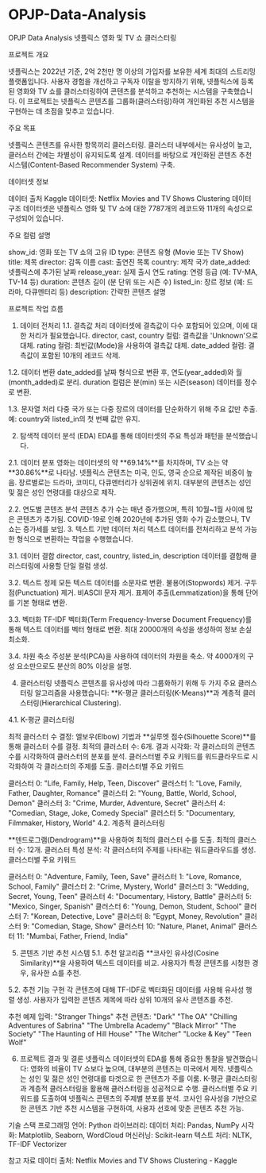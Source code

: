 # OPJP-Data-Analysis
OPJP Data Analysis
넷플릭스 영화 및 TV 쇼 클러스터링

프로젝트 개요

넷플릭스는 2022년 기준, 2억 2천만 명 이상의 가입자를 보유한 세계 최대의 스트리밍 플랫폼입니다. 사용자 경험을 개선하고 구독자 이탈을 방지하기 위해, 넷플릭스에 등록된 영화와 TV 쇼를 클러스터링하여 콘텐츠를 분석하고 추천하는 시스템을 구축했습니다.
이 프로젝트는 넷플릭스 콘텐츠를 그룹화(클러스터링)하여 개인화된 추천 시스템을 구현하는 데 초점을 맞추고 있습니다.

주요 목표

넷플릭스 콘텐츠를 유사한 항목끼리 클러스터링.
클러스터 내부에서는 유사성이 높고, 클러스터 간에는 차별성이 유지되도록 설계.
데이터를 바탕으로 개인화된 콘텐츠 추천 시스템(Content-Based Recommender System) 구축.

데이터셋 정보

데이터 출처
Kaggle 데이터셋: Netflix Movies and TV Shows Clustering
데이터 구조
데이터셋은 넷플릭스 영화 및 TV 쇼에 대한 7787개의 레코드와 11개의 속성으로 구성되어 있습니다.

주요 컬럼 설명

show_id: 영화 또는 TV 쇼의 고유 ID
type: 콘텐츠 유형 (Movie 또는 TV Show)
title: 제목
director: 감독 이름
cast: 출연진 목록
country: 제작 국가
date_added: 넷플릭스에 추가된 날짜
release_year: 실제 출시 연도
rating: 연령 등급 (예: TV-MA, TV-14 등)
duration: 콘텐츠 길이 (분 단위 또는 시즌 수)
listed_in: 장르 정보 (예: 드라마, 다큐멘터리 등)
description: 간략한 콘텐츠 설명

프로젝트 작업 흐름
1. 데이터 전처리
1.1. 결측값 처리
데이터셋에 결측값이 다수 포함되어 있으며, 이에 대한 처리가 필요했습니다.
director, cast, country 컬럼: 결측값을 'Unknown'으로 대체.
rating 컬럼: 최빈값(Mode)을 사용하여 결측값 대체.
date_added 컬럼: 결측값이 포함된 10개의 레코드 삭제.

1.2. 데이터 변환
date_added를 날짜 형식으로 변환 후, 연도(year_added)와 월(month_added)로 분리.
duration 컬럼은 분(min) 또는 시즌(season) 데이터를 정수로 변환.

1.3. 문자열 처리
다중 국가 또는 다중 장르의 데이터를 단순화하기 위해 주요 값만 추출.
예: country와 listed_in의 첫 번째 값만 유지.

2. 탐색적 데이터 분석 (EDA)
EDA를 통해 데이터셋의 주요 특성과 패턴을 분석했습니다.

2.1. 데이터 분포
영화는 데이터셋의 약 **69.14%**를 차지하며, TV 쇼는 약 **30.86%**로 나타남.
넷플릭스 콘텐츠는 미국, 인도, 영국 순으로 제작된 비중이 높음.
장르별로는 드라마, 코미디, 다큐멘터리가 상위권에 위치.
대부분의 콘텐츠는 성인 및 젊은 성인 연령대를 대상으로 제작.

2.2. 연도별 콘텐츠 분석
콘텐츠 추가 수는 매년 증가했으며, 특히 10월~1월 사이에 많은 콘텐츠가 추가됨.
COVID-19로 인해 2020년에 추가된 영화 수가 감소했으나, TV 쇼는 증가세를 보임.
3. 텍스트 기반 데이터 처리
텍스트 데이터를 전처리하고 분석 가능한 형식으로 변환하는 작업을 수행했습니다.

3.1. 데이터 결합
director, cast, country, listed_in, description 데이터를 결합해 클러스터링에 사용할 단일 컬럼 생성.

3.2. 텍스트 정제
모든 텍스트 데이터를 소문자로 변환.
불용어(Stopwords) 제거.
구두점(Punctuation) 제거.
비ASCII 문자 제거.
표제어 추출(Lemmatization)을 통해 단어를 기본 형태로 변환.

3.3. 벡터화
TF-IDF 벡터화(Term Frequency-Inverse Document Frequency)를 통해 텍스트 데이터를 벡터 형태로 변환.
최대 20000개의 속성을 생성하여 정보 손실 최소화.

3.4. 차원 축소
주성분 분석(PCA)을 사용하여 데이터의 차원을 축소.
약 4000개의 구성 요소만으로도 분산의 80% 이상을 설명.


4. 클러스터링
넷플릭스 콘텐츠를 유사성에 따라 그룹화하기 위해 두 가지 주요 클러스터링 알고리즘을 사용했습니다: **K-평균 클러스터링(K-Means)**과 계층적 클러스터링(Hierarchical Clustering).

4.1. K-평균 클러스터링

최적 클러스터 수 결정:
엘보우(Elbow) 기법과 **실루엣 점수(Silhouette Score)**를 통해 클러스터 수를 결정.
최적의 클러스터 수: 6개.
결과 시각화:
각 클러스터의 콘텐츠 수를 시각화하여 클러스터의 분포를 분석.
클러스터별 주요 키워드를 워드클라우드로 시각화하여 각 클러스터의 주제를 도출.
클러스터별 주요 키워드

클러스터 0: "Life, Family, Help, Teen, Discover"
클러스터 1: "Love, Family, Father, Daughter, Romance"
클러스터 2: "Young, Battle, World, School, Demon"
클러스터 3: "Crime, Murder, Adventure, Secret"
클러스터 4: "Comedian, Stage, Joke, Comedy Special"
클러스터 5: "Documentary, Filmmaker, History, World"
4.2. 계층적 클러스터링

**덴드로그램(Dendrogram)**을 사용하여 최적의 클러스터 수를 도출.
최적의 클러스터 수: 12개.
클러스터 특성 분석:
각 클러스터의 주제를 나타내는 워드클라우드를 생성.
클러스터별 주요 키워드

클러스터 0: "Adventure, Family, Teen, Save"
클러스터 1: "Love, Romance, School, Family"
클러스터 2: "Crime, Mystery, World"
클러스터 3: "Wedding, Secret, Young, Teen"
클러스터 4: "Documentary, History, Battle"
클러스터 5: "Mexico, Singer, Spanish"
클러스터 6: "Young, Demon, Student, School"
클러스터 7: "Korean, Detective, Love"
클러스터 8: "Egypt, Money, Revolution"
클러스터 9: "Comedian, Stage, Show"
클러스터 10: "Nature, Planet, Animal"
클러스터 11: "Mumbai, Father, Friend, India"

5. 콘텐츠 기반 추천 시스템
5.1. 추천 알고리즘
**코사인 유사성(Cosine Similarity)**을 사용하여 텍스트 데이터를 비교.
사용자가 특정 콘텐츠를 시청한 경우, 유사한 쇼를 추천.

5.2. 추천 기능 구현
각 콘텐츠에 대해 TF-IDF로 벡터화된 데이터를 사용해 유사성 행렬 생성.
사용자가 입력한 콘텐츠 제목에 따라 상위 10개의 유사 콘텐츠를 추천.

추천 예제
입력: "Stranger Things"
추천 콘텐츠:
"Dark"
"The OA"
"Chilling Adventures of Sabrina"
"The Umbrella Academy"
"Black Mirror"
"The Society"
"The Haunting of Hill House"
"The Witcher"
"Locke & Key"
"Teen Wolf"

6. 프로젝트 결과 및 결론
넷플릭스 데이터셋의 EDA를 통해 중요한 통찰을 발견했습니다:
  영화의 비율이 TV 쇼보다 높으며, 대부분의 콘텐츠는 미국에서 제작.
  넷플릭스는 성인 및 젊은 성인 연령대를 타겟으로 한 콘텐츠가 주를 이룸.
K-평균 클러스터링과 계층적 클러스터링을 활용해 클러스터링을 성공적으로 수행.
클러스터별 주요 키워드를 도출하여 넷플릭스 콘텐츠의 주제별 분포를 분석.
코사인 유사성을 기반으로 한 콘텐츠 기반 추천 시스템을 구현하여, 사용자 선호에 맞춘 콘텐츠 추천 가능.

기술 스택
프로그래밍 언어: Python
라이브러리:
  데이터 처리: Pandas, NumPy
  시각화: Matplotlib, Seaborn, WordCloud
  머신러닝: Scikit-learn
  텍스트 처리: NLTK, TF-IDF Vectorizer

참고 자료
데이터 출처: Netflix Movies and TV Shows Clustering - Kaggle
